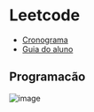 # Leetcode

- [Cronograma](https://letscode-public-files.s3.sa-east-1.amazonaws.com/files/PrepTech_Cronograma.pdf)
- [Guia do aluno](https://sites.google.com/ada.tech/guia-do-aluno-ada)

## Programacão
![image](https://github.com/user-attachments/assets/b688c8de-8366-471a-b31d-bb52dcf34ec7)
